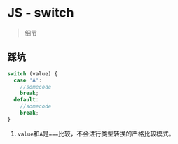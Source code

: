 # JS - switch
> 细节

## 踩坑

```JavaScript
switch (value) {
  case 'A':
    //somecode
    break;
  default:
    //somecode
    break;
}
```

1. `value`和`A`是`===`比较，不会进行类型转换的严格比较模式。